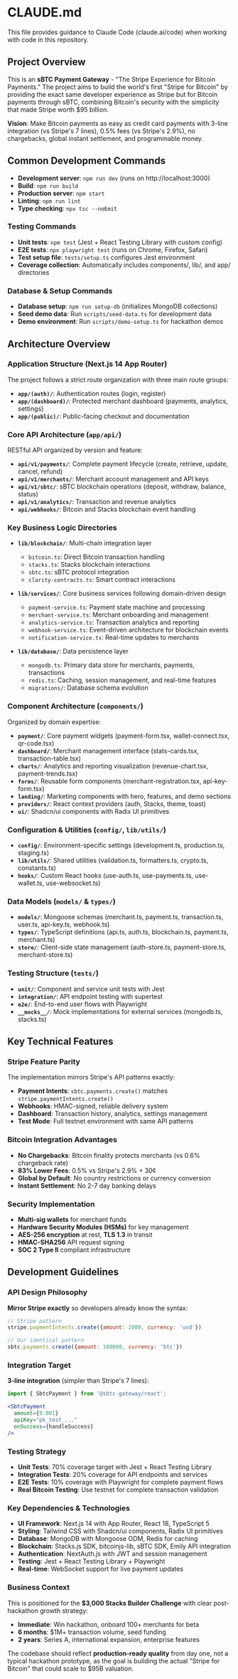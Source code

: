 # CLAUDE.md

This file provides guidance to Claude Code (claude.ai/code) when working with code in this repository.

## Project Overview

This is an **sBTC Payment Gateway** - "The Stripe Experience for Bitcoin Payments." The project aims to build the world's first "Stripe for Bitcoin" by providing the exact same developer experience as Stripe but for Bitcoin payments through sBTC, combining Bitcoin's security with the simplicity that made Stripe worth $95 billion.

**Vision**: Make Bitcoin payments as easy as credit card payments with 3-line integration (vs Stripe's 7 lines), 0.5% fees (vs Stripe's 2.9%), no chargebacks, global instant settlement, and programmable money.

## Common Development Commands

- **Development server**: `npm run dev` (runs on http://localhost:3000)
- **Build**: `npm run build` 
- **Production server**: `npm start`
- **Linting**: `npm run lint`
- **Type checking**: `npx tsc --noEmit`

### Testing Commands

- **Unit tests**: `npm test` (Jest + React Testing Library with custom config)
- **E2E tests**: `npx playwright test` (runs on Chrome, Firefox, Safari)
- **Test setup file**: `tests/setup.ts` configures Jest environment
- **Coverage collection**: Automatically includes components/, lib/, and app/ directories

### Database & Setup Commands

- **Database setup**: `npm run setup-db` (initializes MongoDB collections)
- **Seed demo data**: Run `scripts/seed-data.ts` for development data
- **Demo environment**: Run `scripts/demo-setup.ts` for hackathon demos

## Architecture Overview

### Application Structure (Next.js 14 App Router)

The project follows a strict route organization with three main route groups:

- **`app/(auth)/`**: Authentication routes (login, register)
- **`app/(dashboard)/`**: Protected merchant dashboard (payments, analytics, settings)
- **`app/(public)/`**: Public-facing checkout and documentation

### Core API Architecture (`app/api/`)

RESTful API organized by version and feature:
- **`api/v1/payments/`**: Complete payment lifecycle (create, retrieve, update, cancel, refund)
- **`api/v1/merchants/`**: Merchant account management and API keys  
- **`api/v1/sbtc/`**: sBTC blockchain operations (deposit, withdraw, balance, status)
- **`api/v1/analytics/`**: Transaction and revenue analytics
- **`api/webhooks/`**: Bitcoin and Stacks blockchain event handling

### Key Business Logic Directories

- **`lib/blockchain/`**: Multi-chain integration layer
  - `bitcoin.ts`: Direct Bitcoin transaction handling
  - `stacks.ts`: Stacks blockchain interactions
  - `sbtc.ts`: sBTC protocol integration
  - `clarity-contracts.ts`: Smart contract interactions
  
- **`lib/services/`**: Core business services following domain-driven design
  - `payment-service.ts`: Payment state machine and processing
  - `merchant-service.ts`: Merchant onboarding and management
  - `analytics-service.ts`: Transaction analytics and reporting
  - `webhook-service.ts`: Event-driven architecture for blockchain events
  - `notification-service.ts`: Real-time updates to merchants

- **`lib/database/`**: Data persistence layer
  - `mongodb.ts`: Primary data store for merchants, payments, transactions
  - `redis.ts`: Caching, session management, and real-time features
  - `migrations/`: Database schema evolution

### Component Architecture (`components/`)

Organized by domain expertise:
- **`payment/`**: Core payment widgets (payment-form.tsx, wallet-connect.tsx, qr-code.tsx)
- **`dashboard/`**: Merchant management interface (stats-cards.tsx, transaction-table.tsx)
- **`charts/`**: Analytics and reporting visualization (revenue-chart.tsx, payment-trends.tsx)
- **`forms/`**: Reusable form components (merchant-registration.tsx, api-key-form.tsx)
- **`landing/`**: Marketing components with hero, features, and demo sections
- **`providers/`**: React context providers (auth, Stacks, theme, toast)
- **`ui/`**: Shadcn/ui components with Radix UI primitives

### Configuration & Utilities (`config/`, `lib/utils/`)

- **`config/`**: Environment-specific settings (development.ts, production.ts, staging.ts)
- **`lib/utils/`**: Shared utilities (validation.ts, formatters.ts, crypto.ts, constants.ts)
- **`hooks/`**: Custom React hooks (use-auth.ts, use-payments.ts, use-wallet.ts, use-websocket.ts)

### Data Models (`models/` & `types/`)

- **`models/`**: Mongoose schemas (merchant.ts, payment.ts, transaction.ts, user.ts, api-key.ts, webhook.ts)
- **`types/`**: TypeScript definitions (api.ts, auth.ts, blockchain.ts, payment.ts, merchant.ts)
- **`store/`**: Client-side state management (auth-store.ts, payment-store.ts, merchant-store.ts)

### Testing Structure (`tests/`)

- **`unit/`**: Component and service unit tests with Jest
- **`integration/`**: API endpoint testing with supertest
- **`e2e/`**: End-to-end user flows with Playwright
- **`__mocks__/`**: Mock implementations for external services (mongodb.ts, stacks.ts)

## Key Technical Features

### Stripe Feature Parity

The implementation mirrors Stripe's API patterns exactly:
- **Payment Intents**: `sbtc.payments.create()` matches `stripe.paymentIntents.create()`
- **Webhooks**: HMAC-signed, reliable delivery system
- **Dashboard**: Transaction history, analytics, settings management
- **Test Mode**: Full testnet environment with same API patterns

### Bitcoin Integration Advantages

- **No Chargebacks**: Bitcoin finality protects merchants (vs 0.6% chargeback rate)
- **83% Lower Fees**: 0.5% vs Stripe's 2.9% + 30¢
- **Global by Default**: No country restrictions or currency conversion
- **Instant Settlement**: No 2-7 day banking delays

### Security Implementation

- **Multi-sig wallets** for merchant funds  
- **Hardware Security Modules (HSMs)** for key management
- **AES-256 encryption** at rest, **TLS 1.3** in transit
- **HMAC-SHA256** API request signing
- **SOC 2 Type II** compliant infrastructure

## Development Guidelines

### API Design Philosophy

**Mirror Stripe exactly** so developers already know the syntax:
```javascript
// Stripe pattern
stripe.paymentIntents.create({amount: 2000, currency: 'usd'})

// Our identical pattern  
sbtc.payments.create({amount: 100000, currency: 'btc'})
```

### Integration Target

**3-line integration** (simpler than Stripe's 7 lines):
```jsx
import { SbtcPayment } from '@sbtc-gateway/react';

<SbtcPayment 
  amount={0.001} 
  apiKey="pk_test_..." 
  onSuccess={handleSuccess} 
/>
```

### Testing Strategy

- **Unit Tests**: 70% coverage target with Jest + React Testing Library
- **Integration Tests**: 20% coverage for API endpoints and services  
- **E2E Tests**: 10% coverage with Playwright for complete payment flows
- **Real Bitcoin Testing**: Use testnet for complete transaction validation

### Key Dependencies & Technologies

- **UI Framework**: Next.js 14 with App Router, React 18, TypeScript 5
- **Styling**: Tailwind CSS with Shadcn/ui components, Radix UI primitives
- **Database**: MongoDB with Mongoose ODM, Redis for caching
- **Blockchain**: Stacks.js SDK, bitcoinjs-lib, sBTC SDK, Emily API integration
- **Authentication**: NextAuth.js with JWT and session management
- **Testing**: Jest + React Testing Library + Playwright
- **Real-time**: WebSocket support for live payment updates

### Business Context

This is positioned for the **$3,000 Stacks Builder Challenge** with clear post-hackathon growth strategy:
- **Immediate**: Win hackathon, onboard 100+ merchants for beta
- **6 months**: $1M+ transaction volume, seed funding
- **2 years**: Series A, international expansion, enterprise features

The codebase should reflect **production-ready quality** from day one, not a typical hackathon prototype, as the goal is building the actual "Stripe for Bitcoin" that could scale to $95B valuation.